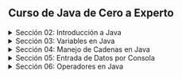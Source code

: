 ## Curso de Java de Cero a Experto

<details>
    <summary>Sección 02: Introducción a Java</summary>

* [V02_PDF - Introducción](seccion02/01-01-00-IntroduccionJava-UJ.pdf)
* [V03_PDF - ¿Qué es el JDK de Java](seccion02/01-02-00-JDKJava-UJ.pdf)
* [V04_PDF - Intalación deL JDK de Java](seccion02/01-03-00-InstalacionJDK-UJ.pdf)
* [V05_PDF - ¿Qué es un IDE](seccion02/01-04-00-IDE-Java-UJ.pdf)
* [V06_PDF - Instalación de IntelliJ IDEAS](seccion02/01-05-00-InstalacionIntelliJ-UJ.pdf)
* [V07_PDF - Hola Mundo con Java](seccion02/01-06-00-HolaMundoJava-UJ.pdf)
* [V08 - __**Ejemplo**__: Hola Mundo](seccion02/V08-Ejemplo_de_Hola_Mundo_con_Java/)
  * <details>
        <summary>V09-Reto practico</summary> 
        Se solicita crear una nueva clase llamada "Presentate.java" en la cual 
        deberás hacer lo siguiente:

        - Agregar el método main (Atajo: psvm + tab).
        - Mostrar en la consola la siguiente información. Se debe usar un método 
        "println" para cada elemento a mostrar.
  
          - Nombre Completo
          - Edad
          - País
    
      * [Mi solución reto practico](seccion02/V09-Reto-Practico)
      * V10 - Solución Presentate con Java
        * [PDF](seccion02/V10-Solucion_presentate_con_Java/01-09-00-Solucion-Presentate-UJ.pdf)
        * [Presentate.java](seccion02/V10-Solucion_presentate_con_Java/01-09-00-Solucion-Presentate-UJ.java)
    </details>
* [V11_PDF - Instalación de Apache NetBeans](seccion02/01-10-00-InstalacionApacheNetbeans-UJ.pdf)
</details>

<details>
  <summary>Sección 03: Variables en Java</summary>

* [V13_PDF - Variables en Java](seccion03/02-01-00-VariablesJava-UJ.pdf)
* V14_PDF - Variables en Java
    * [PDF - Variables](seccion03/02-02-00-EjemploVariables-UJ.pdf) 
    * [Variables.java](seccion03/Variables/src/Variables.java) 
* [V15_PDF - Manejo de Memoria en Java](seccion03/02-03-00-ManejoMemoria-UJ.pdf)
* V16_PDF - Ejemplo detalle de un Libro
    * [PDF - Guia Manejo de Memoria](seccion03/02-04-00-DetalleLibro-UJ.pdf)
    * [DetalleLibro.java]()
      * <details>
            <summary>V17 - Reto practico, Detalle de una persona</summary>
            Se solicita crear una clase llamada DetallePersona.java que realice lo siguiente:
            
            Debe declarar las siguientes variables y deberás asignar los valores que correspondan, 
            además de seleccionar el tipo de dato adecuado para cada variable:
            - Nombre Completo
            - Edad
            - Altura (En metros)
            - País de Origen
            - Indicar si es casado o soltero con sólo caracter, ejemplo: 'C'-Casado, 'S'-Soltero.
          * [Mi solución Reto, Detalle de una persona](seccion03/Variables/src/RetoDetallePersona.java)
          * V18 - Solución reto Detalle de una persona
            * [DetallePersona.java](seccion03/Variables/src/DetallePersona.java) 
            * [PDF - Solución](seccion03/02-06-00-Solucion-DetallePersona-UJ.pdf)
        </details>
* [V19_PDF - Tipos de Datos en Java - parte 1](seccion03/02-07-00-TiposDatosJava-parte1-UJ.pdf)
  * [TiposDatosParte1.java](seccion03/Variables/src/TiposDatosParte1.java)    
  * [V20 - TiposDatosParte2.java](seccion03/Variables/src/TiposDatosParte2.java)    
* [V21_PDF - Reglas de Nombres de Variables en Java](seccion03/02-09-00-ReglasNombresVariables-UJ.pdf)   
* V22 - Ejemplo de Reglas de Nombres de Variables
  * [ReglaNombresVariables.java](seccion03/Variables/src/ReglasNombresVariables.java)
    * <details>
          <summary>Reto, Detalle de una Tienda en Línea</summary>
          En el siguiente reto debe crear varias variables para almacenar el detall de un 
          producto de una tienda en línea.
          El detall a almacener del producto es el siguiente:

          - Nombre del Producto
          - Precio
          - Cantidad disponible
          - Indicar si está disponible para la venta

          Deben asignar valores de prueba a cada variable, escoger el nombre de cada variable 
          aplicando las
          buenas prácticas de Java y mandar a imprimir el valor de cada variable.

          Finalmente deben modificar el valor de cada variable con nuevos datos y mandar a 
          imprimir nuevamente el valor de cada variable y así comprobar que se modificaron 
          correctamente.
        * [Mi solución, Reto detalle de una tienda en línea](seccion03/Variables/src/RetoTiendaEnLinea.java)
        * [V24_RETO - Solución Detalle de un Producto de una Tienda en Línea](seccion03/Variables/src/TiendaLinea.java)
      </details>
* [V25_PDF - Tipo var en Java](seccion03/02-13-00-TipoVarJava-UJ.pdf)
  * [V26 - TipoVar.java](seccion03/Variables/src/TipoVar.java) 
* [V27_PDF - Concatenación de cadenas](seccion03/02-15-00-ConcatenacionCadenasJava-UJ.pdf) 
  * [ConcatenacionCadenas.java](seccion03/Variables/src/ConcatenacionCadenas.java)
* [V28_PDF - Constantes en Java](seccion03/02-16-00-ConstantesJava-UJ.pdf)
  * [Constantes.java](seccion03/Variables/src/Constantes.java)
      * <details>
            <summary>Reto, reserva de Hoteles</summary> 
            Se les deja realizar el siguiente reto:

            Capturar el detall de la reservación de hoteles.
            - Nombre de cliente
            - Días de estancia
            - Tarifa Diaria
            - Indicar si la habitación cuenta con vista al mar.
         
            Deben asginar valores iniciales y mandar a imprimir el valor de
            cada variable.
            Por último, se les pide modificar algunos valores de la reservación y mandar
            a imprir nuevamente cada variable para observar los cambios
          * [Mi solución, reserva de hotels](seccion03/Variables/src/RetoReservaHoteles.java) 
          * [V30 - Solución, ReservaHoteles.java](seccion03/Variables/src/ReservaHoteles.java)
        </details>
</details>

<details>
  <summary>Sección 04: Manejo de Cadenas en Java</summary>

* [V31_PDF - Manejo de Cadenas](seccion04/03-01-00-ManejoCadenas-UJ.pdf)  
* [V32 - Ejemplo de Cadenas](seccion04/Cadenas/src/Cadenas.java)
* [V33_JPG - Manejo de índices de Cadenas](seccion04/jpg/V33_Manejo_de_indices_de_cadenas.jpg)
  * [indiceCadena.java](seccion04/Cadenas/src/IndicesCadena.java)
* [V34_JPG - Inmutabilidad de Cadenas](seccion04/jpg/V34_inmutabilidad_cadenas.jpg)
  * [JPG - Al sobreescribir se crea un nueva referencia en memoria](seccion04/jpg/V34_2_inmutabilidad_cadenas.jpg)
  * [JPG - Los objetos siempre estan referenciados](seccion04/jpg/V34_3_inmutabilidad_cadenas.jpg)
  * [InmutabilidadCadenas.java](seccion04/Cadenas/src/InmutabilidadCadenas.java)
* [V35_JPG - Comparación de Cadenas](seccion04/jpg/V35_1_Comparacion_de_cadeanas.jpg) 
  * Hacer comparación entre objetos para saber si es la misma REFERENCIA o CONTENIDO del objeto
  * [ComparacionCadenas.java](seccion04/Cadenas/src/ComparacionCadenas.java)
* [V36 - Métodos de cadenas](seccion04/Cadenas/src/MetodosDeCadenas.java)
* [V37_PDF - Subcadenas](seccion04/03-07-00-Subcadenas-UJ.pdf)
  * [ManejoSubcadenas.java](seccion04/Cadenas/src/ManejoSubcadenas.java)
* [V38 - Busqueda de Subcadenas](seccion04/Cadenas/src/BusquedaSubcadenas.java)
* [V39 - Reemplazar subcadenas](seccion04/Cadenas/src/ReemplazarSubcadenas.java)
* [V40_PDF - Más de concatenación de cadenas](seccion04/03-10-00-MasConcatenacionCadenas-UJ.pdf)
  * [MasConcatenacionCadenas.java](seccion04/Cadenas/src/MasConcatenacionCadenas.java)
    * Método "Concat"
    * Método "StringBuilder"
    * Método "StringBuffer"
    * Método "Join"
* [V41 - Caracteres Especiales](seccion04/Cadenas/src/CaracteresEspeciales.java)
* V42 - Reto Generador de Email
  * [JPG - Normalizar los datos](seccion04/jpg/V42_1_Generador_de_Email.jpg)
  * [JPG - Resultado](seccion04/jpg/V42_2_Resultado.jpg)
  * [JPG - Resultado en consola](seccion04/jpg/V42_3_Resultado_por_consola.jpg)
    * [RetoGeneradorEmail.java](seccion04/Cadenas/src/RetoGeneradorEmail.java)
    * [V43 - GeneradorEmail.java (solución)](seccion04/Cadenas/src/GeneradorEmails.java)
</details>

<details>
  <summary>Sección 05: Entrada de Datos por Consola</summary>

* [V44_PDF - Clase Scanner y Entrada de datos](seccion05/04-01-00-ClaseScannerEntradaDatos-UJ.pdf)
  * [JPG - Leer datos por consola](seccion05/jpg/V44_Leer_datos_por_consola.jpg)
  * [ManejoConsola.java](seccion05/ManejoConsola/src/ManejoConsola.java)
* [V45 - Leer tipo de Datos](seccion05/ManejoConsola/src/LeerTiposDatos.java)
  ```java
    /* nextLine(), nextDouble(), etc. Al finalizar tenesmo que consumir el 
      caracter de salto de linea
    */
    var edad = consola.nextInt();
    var altura = consola.nextDouble();
    consola.nextLine(); // Para consumir el caracter de salto de linea
    var nombre = consola.nextLine(); // 
  ```
* [V46_PDF - Conversión de tipos de Datos por Consola](seccion05/04-03-00-ConversionTiposDatosConsola-UJ.pdf)
  * [ConversionTipos.java](seccion05/ManejoConsola/src/ConversionTiposDeDatos.java)
* [V47 - Ejemplo Sistema de Empleados](seccion05/jpg/V47_Sistema_de_Empleados.jpg)
  * [SistemaEmpleados.java](seccion05/ManejoConsola/src/SistemaEmpleados.java)
  ```java
    // Formato de 3 decimales
    System.out.printf("\tSalarios: $ %.3f%n", salarioEmpleado);
  ``` 
* [V48_JPG - Reto, proyecto Recetas de Cocina](seccion05/jpg/V48_Reto_reseta_de_cocina.jpg)
  * [JPG - resultado](seccion05/jpg/V48_Reto_Salida_reseta_de_cocina.jpg)
  * [Mi resolución Recetas de Cocina](seccion05/ManejoConsola/src/RetoRecetasCocina.java)
  * [V49 - Solución - RecetasCocina.java](seccion05/ManejoConsola/src/RecetasCocina.java)
  * [V50_PDF - Números Aleatorios - Clase Random](seccion05/04-07-00-NumerosAleatorios-UJ.pdf)
    * [JPG - Números Aleatorios](seccion05/jpg/V50_Numeros_Aleatorios.jpg)
    * [NumerosAleatorios.java](seccion05/ManejoConsola/src/NumerosAleatorios.java)
    ```java
    import java.util.Random;
    // main....
    var random = new Random();
    ``` 
  * [V51_PDF - Formato de cadenas](seccion05/04-08-00-FormatoCadenas-UJ.pdf)
    * [FormateoCadenas.java](seccion05/ManejoConsola/src/FormateoCadenas.java)
    * [V52_2 - FormateoCadenasParte2.java](seccion05/ManejoConsola/src/FormateoCadenasParte2.java)
  * [V53_JPG - Reto, Generar un ID Único](seccion05/jpg/V53_Reto_Generar_ID_Unico.jpg)
    * [JPG - Salida por consola](seccion05/jpg/V53_SalidaConsola_Reto_Generar_ID_Unico.jpg)
    *  [Mi resulución Reto, Generar un ID Único](seccion05/ManejoConsola/src/RetoGenerarIdUnico.java)
    *  [V54 - Solución, GenerarIdUnico.java](seccion05/ManejoConsola/src/GenerarIdUnico.java)
</details>

<details>
  <summary>Sección 06: Operadores en Java</summary>

* [V55_PDF - Operadores](seccion06/05-01-00-Operadores-UJ.pdf)
* [V56 - Operadores Aritméticos](seccion06/Operadores/src/OperadoresAritmeticos.java)
* [V57 - Operadores Unarios](seccion06/Operadores/src/OperadoresUnarios.java)
* [V58 - Operadores de Asignación Simple y Compuestos](seccion06/Operadores/src/OperadoresAsignacion.java)
* [V59 - Operadores de Comparación o Relacionales](seccion06/Operadores/src/OperadoresComparacion.java)
* [V60 - Operadores Lógico AND](seccion06/Operadores/src/OperadorAnd.java)
* [V61 - Operador Lógico OR](seccion06/Operadores/src/OperadorOr.java)
* [V62 - Operador Lógico NOT](seccion06/Operadores/src/OperadorNot.java)
* [V63_JPG - Ejemplo, Valor dentro de un Rango](seccion06/jpg/V63_Ejemplo_Valor_fuera_de_rango.jpg)
  * [V63 - ValorDentroRango.java](seccion06/Operadores/src/ValorDentroRango.java)
* [V64_JPG - Ejemplo, Tienda de descuento VIP](seccion06/jpg/V65_Ejemplo_tienda_descuento_vip.jpg)
  * [Mi resolución](seccion06/Operadores/src/RetoTiendaDescuentoVip.java)
  * [Solución, SistemaDescuentoVIP.java](seccion06/Operadores/src/SistemaDescuentosVIP.java)
* [V65_JPG - EJemplo Préstamo de libros](seccion06/jpg/V67_Ejemplo_Prestamo_libros.jpg)
  * [Mi resolución](seccion06/Operadores/src/RetoPrestamoLibros.java)
  * [Solución, SistemaPrestamoLibros.java](seccion06/Operadores/src/SistemaPrestamoLibros.java)
* [V66 - Ejemplo, Valor Fuera de Rango con NOT](seccion06/Operadores/src/RangoVariable.java)
* [V67_JPG - Ejemplo, Ticket de Venta](seccion06/jpg/V67_Generar_Ticket_de_Venta.jpg)
  * [Solución RetoTicketVenta.java](seccion06/Operadores/src/RetoTicketVenta.java)
* [V68 - Ejemplo, Ticket de venta con descuento](seccion06/Operadores/src/TicketVentaDescuento.java)
* [V69_JPG - Reto, Sistema de autenticación](seccion06/jpg/V69_Sistema_autenticacion.jpg)
  * [JPG - Muestra de consola](seccion06/jpg/V69_consola_Sistema_autenticacion.jpg)
  * [Mi resolución](seccion06/Operadores/src/RetoSistemaAutenticacion.java)
  * [Solución, SistemaAutenticacion.java](seccion06/Operadores/src/SistemaAutenticacion.java)
</details>